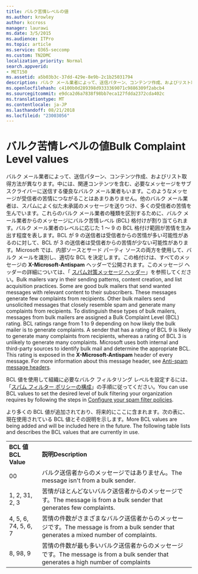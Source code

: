 ```yaml
---
title: バルク苦情レベルの値
ms.author: krowley
author: kccross
manager: laurawi
ms.date: 3/5/2015
ms.audience: ITPro
ms.topic: article
ms.service: O365-seccomp
ms.custom: TN2DMC
localization_priority: Normal
search.appverid:
- MET150
ms.assetid: a5b03b3c-37dd-429e-8e9b-2c1b25031794
description: バルク メール業者によって、送信パターン、コンテンツ作成、およびリスト取得方法が異なります。中には、関連コンテンツを含む、必要なメッセージをサブスクライバーに送信する優良なバルク メール業者もいます。このようなメッセージが受信者の苦情につながることはあまりありません。他のバルク メール業者は、スパムによく似た未承諾のメッセージを送りつけ、多くの受信者の苦情を生んでいます。これらのバルク メール業者の種類を区別するために、バルク メール業者からのメッセージにバルク苦情レベル (BCL) 格付けが割り当てられます。バルク メール業者のレベルに応じた 1 ～ 9 の BCL 格付け範囲が苦情を生み出す程度を表します。BCL が 9 の送信者は受信者からの苦情が多い可能性があるのに対して、BCL が 3 の送信者は受信者からの苦情が少ない可能性があります。Microsoft では、内部ソースとサード パーティ ソースの両方を使用して、バルク メールを識別し、適切な BCL を決定します。この格付けは、すべてのメッセージの X-Microsoft-Antispam ヘッダーで公開されます。このメッセージ ヘッダーの詳細については、「 スパム対策メッセージ ヘッダー」を参照してください。
ms.openlocfilehash: c4100b0d289398d9333369071c9886309f2abcb4
ms.sourcegitcommit: e9dca2d6a7838f98bb7eca127fdda2372cda402c
ms.translationtype: MT
ms.contentlocale: ja-JP
ms.lasthandoff: 08/21/2018
ms.locfileid: "23003056"
---
```

# <a name="bulk-complaint-level-values"></a><span data-ttu-id="dd993-112">バルク苦情レベルの値</span><span class="sxs-lookup"><span data-stu-id="dd993-112">Bulk Complaint Level values</span></span>

<span data-ttu-id="dd993-p102">バルク メール業者によって、送信パターン、コンテンツ作成、およびリスト取得方法が異なります。中には、関連コンテンツを含む、必要なメッセージをサブスクライバーに送信する優良なバルク メール業者もいます。このようなメッセージが受信者の苦情につながることはあまりありません。他のバルク メール業者は、スパムによく似た未承諾のメッセージを送りつけ、多くの受信者の苦情を生んでいます。これらのバルク メール業者の種類を区別するために、バルク メール業者からのメッセージにバルク苦情レベル (BCL) 格付けが割り当てられます。バルク メール業者のレベルに応じた 1 ～ 9 の BCL 格付け範囲が苦情を生み出す程度を表します。BCL が 9 の送信者は受信者からの苦情が多い可能性があるのに対して、BCL が 3 の送信者は受信者からの苦情が少ない可能性があります。Microsoft では、内部ソースとサード パーティ ソースの両方を使用して、バルク メールを識別し、適切な BCL を決定します。この格付けは、すべてのメッセージの **X-Microsoft-Antispam** ヘッダーで公開されます。このメッセージ ヘッダーの詳細については、「 [スパム対策メッセージ ヘッダー](anti-spam-message-headers.md)」を参照してください。</span><span class="sxs-lookup"><span data-stu-id="dd993-p102">Bulk mailers vary in their sending patterns, content creation, and list acquisition practices. Some are good bulk mailers that send wanted messages with relevant content to their subscribers. These messages generate few complaints from recipients. Other bulk mailers send unsolicited messages that closely resemble spam and generate many complaints from recipients. To distinguish these types of bulk mailers, messages from bulk mailers are assigned a Bulk Complaint Level (BCL) rating. BCL ratings range from 1 to 9 depending on how likely the bulk mailer is to generate complaints. A sender that has a rating of BCL 9 is likely to generate many complaints from recipients, whereas a rating of BCL 3 is unlikely to generate many complaints. Microsoft uses both internal and third-party sources to identify bulk mail and determine the appropriate BCL. This rating is exposed in the **X-Microsoft-Antispam** header of every message. For more information about this message header, see [Anti-spam message headers](anti-spam-message-headers.md).</span></span> 
  
<span data-ttu-id="dd993-123">BCL 値を使用して組織に必要なバルク フィルタリング レベルを設定するには、「[スパム フィルター ポリシーの構成](configure-your-spam-filter-policies.md)」の手順に従ってください。</span><span class="sxs-lookup"><span data-stu-id="dd993-123">You can use BCL values to set the desired level of bulk filtering your organization requires by following the steps in [Configure your spam filter policies](configure-your-spam-filter-policies.md).</span></span>
  
<span data-ttu-id="dd993-p103">より多くの BCL 値が追加されており、将来的にここに含まれます。次の表に、現在使用されている BCL 値とその説明を示します。</span><span class="sxs-lookup"><span data-stu-id="dd993-p103">More BCL values are being added and will be included here in the future. The following table lists and describes the BCL values that are currently in use.</span></span>
  
|||
|:-----|:-----|
|<span data-ttu-id="dd993-126">**BCL 値**</span><span class="sxs-lookup"><span data-stu-id="dd993-126">**BCL Value**</span></span> <br/> |<span data-ttu-id="dd993-127">**説明**</span><span class="sxs-lookup"><span data-stu-id="dd993-127">**Description**</span></span> <br/> |
|<span data-ttu-id="dd993-128">0</span><span class="sxs-lookup"><span data-stu-id="dd993-128">0</span></span>  <br/> |<span data-ttu-id="dd993-129">バルク送信者からのメッセージではありません。</span><span class="sxs-lookup"><span data-stu-id="dd993-129">The message isn't from a bulk sender.</span></span>  <br/> |
|<span data-ttu-id="dd993-130">1, 2, 3</span><span class="sxs-lookup"><span data-stu-id="dd993-130">1, 2, 3</span></span>  <br/> |<span data-ttu-id="dd993-131">苦情がほとんどないバルク送信者からのメッセージです。</span><span class="sxs-lookup"><span data-stu-id="dd993-131">The message is from a bulk sender that generates few complaints.</span></span>  <br/> |
|<span data-ttu-id="dd993-132">4, 5, 6, 7</span><span class="sxs-lookup"><span data-stu-id="dd993-132">4, 5, 6, 7</span></span>  <br/> |<span data-ttu-id="dd993-133">苦情の件数がさまざまなバルク送信者からのメッセージです。</span><span class="sxs-lookup"><span data-stu-id="dd993-133">The message is from a bulk sender that generates a mixed number of complaints.</span></span>  <br/> |
|<span data-ttu-id="dd993-134">8, 9</span><span class="sxs-lookup"><span data-stu-id="dd993-134">8, 9</span></span>  <br/> |<span data-ttu-id="dd993-135">苦情の件数が最も多いバルク送信者からのメッセージです。</span><span class="sxs-lookup"><span data-stu-id="dd993-135">The message is from a bulk sender that generates a high number of complaints</span></span>  <br/> |
   

